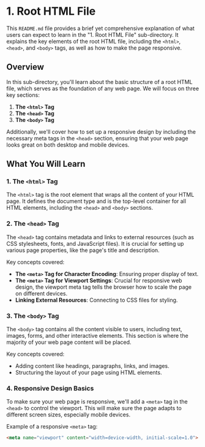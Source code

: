 # 1. Root HTML File


This `README.md` file provides a brief yet comprehensive explanation of what users can expect to learn in the "1. Root HTML File" sub-directory. It explains the key elements of the root HTML file, including the `<html>`, `<head>`, and `<body>` tags, as well as how to make the page responsive.


## Overview

In this sub-directory, you'll learn about the basic structure of a root HTML file, which serves as the foundation of any web page. We will focus on three key sections:

1. **The `<html>` Tag**
2. **The `<head>` Tag**
3. **The `<body>` Tag**

Additionally, we'll cover how to set up a responsive design by including the necessary meta tags in the `<head>` section, ensuring that your web page looks great on both desktop and mobile devices.

## What You Will Learn

### 1. The `<html>` Tag
The `<html>` tag is the root element that wraps all the content of your HTML page. It defines the document type and is the top-level container for all HTML elements, including the `<head>` and `<body>` sections.

### 2. The `<head>` Tag
The `<head>` tag contains metadata and links to external resources (such as CSS stylesheets, fonts, and JavaScript files). It is crucial for setting up various page properties, like the page's title and description.

Key concepts covered:
- **The `<meta>` Tag for Character Encoding**: Ensuring proper display of text.
- **The `<meta>` Tag for Viewport Settings**: Crucial for responsive web design, the viewport meta tag tells the browser how to scale the page on different devices.
- **Linking External Resources**: Connecting to CSS files for styling.

### 3. The `<body>` Tag
The `<body>` tag contains all the content visible to users, including text, images, forms, and other interactive elements. This section is where the majority of your web page content will be placed.

Key concepts covered:
- Adding content like headings, paragraphs, links, and images.
- Structuring the layout of your page using HTML elements.

### 4. Responsive Design Basics
To make sure your web page is responsive, we'll add a `<meta>` tag in the `<head>` to control the viewport. This will make sure the page adapts to different screen sizes, especially mobile devices.

Example of a responsive `<meta>` tag:
```html
<meta name="viewport" content="width=device-width, initial-scale=1.0">
```
